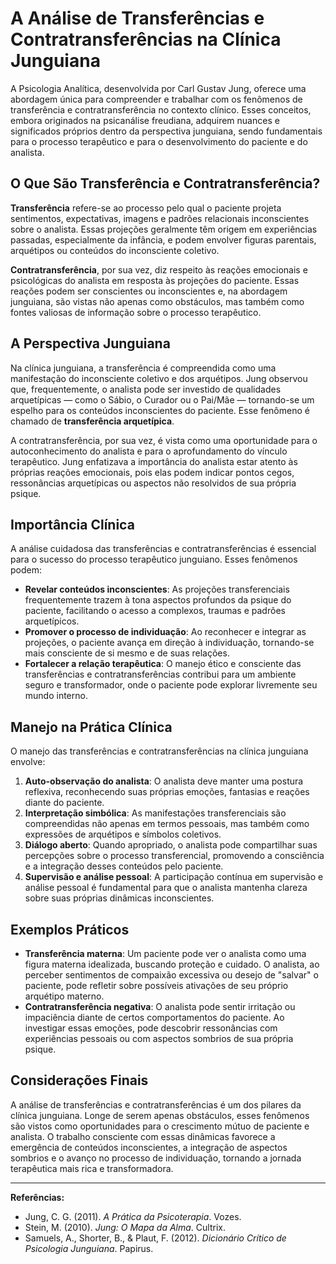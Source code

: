 
# A Análise de Transferências e Contratransferências na Clínica Junguiana

A Psicologia Analítica, desenvolvida por Carl Gustav Jung, oferece uma abordagem única para compreender e trabalhar com os fenômenos de transferência e contratransferência no contexto clínico. Esses conceitos, embora originados na psicanálise freudiana, adquirem nuances e significados próprios dentro da perspectiva junguiana, sendo fundamentais para o processo terapêutico e para o desenvolvimento do paciente e do analista.

## O Que São Transferência e Contratransferência?

**Transferência** refere-se ao processo pelo qual o paciente projeta sentimentos, expectativas, imagens e padrões relacionais inconscientes sobre o analista. Essas projeções geralmente têm origem em experiências passadas, especialmente da infância, e podem envolver figuras parentais, arquétipos ou conteúdos do inconsciente coletivo.

**Contratransferência**, por sua vez, diz respeito às reações emocionais e psicológicas do analista em resposta às projeções do paciente. Essas reações podem ser conscientes ou inconscientes e, na abordagem junguiana, são vistas não apenas como obstáculos, mas também como fontes valiosas de informação sobre o processo terapêutico.

## A Perspectiva Junguiana

Na clínica junguiana, a transferência é compreendida como uma manifestação do inconsciente coletivo e dos arquétipos. Jung observou que, frequentemente, o analista pode ser investido de qualidades arquetípicas — como o Sábio, o Curador ou o Pai/Mãe — tornando-se um espelho para os conteúdos inconscientes do paciente. Esse fenômeno é chamado de **transferência arquetípica**.

A contratransferência, por sua vez, é vista como uma oportunidade para o autoconhecimento do analista e para o aprofundamento do vínculo terapêutico. Jung enfatizava a importância do analista estar atento às próprias reações emocionais, pois elas podem indicar pontos cegos, ressonâncias arquetípicas ou aspectos não resolvidos de sua própria psique.

## Importância Clínica

A análise cuidadosa das transferências e contratransferências é essencial para o sucesso do processo terapêutico junguiano. Esses fenômenos podem:

- **Revelar conteúdos inconscientes**: As projeções transferenciais frequentemente trazem à tona aspectos profundos da psique do paciente, facilitando o acesso a complexos, traumas e padrões arquetípicos.
- **Promover o processo de individuação**: Ao reconhecer e integrar as projeções, o paciente avança em direção à individuação, tornando-se mais consciente de si mesmo e de suas relações.
- **Fortalecer a relação terapêutica**: O manejo ético e consciente das transferências e contratransferências contribui para um ambiente seguro e transformador, onde o paciente pode explorar livremente seu mundo interno.

## Manejo na Prática Clínica

O manejo das transferências e contratransferências na clínica junguiana envolve:

1. **Auto-observação do analista**: O analista deve manter uma postura reflexiva, reconhecendo suas próprias emoções, fantasias e reações diante do paciente.
2. **Interpretação simbólica**: As manifestações transferenciais são compreendidas não apenas em termos pessoais, mas também como expressões de arquétipos e símbolos coletivos.
3. **Diálogo aberto**: Quando apropriado, o analista pode compartilhar suas percepções sobre o processo transferencial, promovendo a consciência e a integração desses conteúdos pelo paciente.
4. **Supervisão e análise pessoal**: A participação contínua em supervisão e análise pessoal é fundamental para que o analista mantenha clareza sobre suas próprias dinâmicas inconscientes.

## Exemplos Práticos

- **Transferência materna**: Um paciente pode ver o analista como uma figura materna idealizada, buscando proteção e cuidado. O analista, ao perceber sentimentos de compaixão excessiva ou desejo de "salvar" o paciente, pode refletir sobre possíveis ativações de seu próprio arquétipo materno.
- **Contratransferência negativa**: O analista pode sentir irritação ou impaciência diante de certos comportamentos do paciente. Ao investigar essas emoções, pode descobrir ressonâncias com experiências pessoais ou com aspectos sombrios de sua própria psique.

## Considerações Finais

A análise de transferências e contratransferências é um dos pilares da clínica junguiana. Longe de serem apenas obstáculos, esses fenômenos são vistos como oportunidades para o crescimento mútuo de paciente e analista. O trabalho consciente com essas dinâmicas favorece a emergência de conteúdos inconscientes, a integração de aspectos sombrios e o avanço no processo de individuação, tornando a jornada terapêutica mais rica e transformadora.

---
**Referências:**
- Jung, C. G. (2011). *A Prática da Psicoterapia*. Vozes.
- Stein, M. (2010). *Jung: O Mapa da Alma*. Cultrix.
- Samuels, A., Shorter, B., & Plaut, F. (2012). *Dicionário Crítico de Psicologia Junguiana*. Papirus.
```
